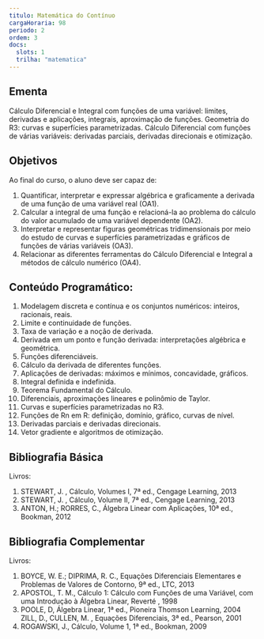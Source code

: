 ```yaml
---
titulo: Matemática do Contínuo
cargaHoraria: 98
periodo: 2
ordem: 3
docs:
  slots: 1
  trilha: "matematica"
---
```


## Ementa

Cálculo Diferencial e Integral com funções de uma variável: limites, derivadas e aplicações, integrais, aproximação de funções. Geometria do R3: curvas e superfícies parametrizadas. Cálculo Diferencial com funções de várias variáveis: derivadas parciais, derivadas direcionais e otimização.

## Objetivos

Ao final do curso, o aluno deve ser capaz de:

1. Quantificar, interpretar e expressar algébrica e graficamente a derivada de uma função de uma variável real (OA1).
1. Calcular a integral de uma função e relacioná-la ao problema do cálculo do valor acumulado de uma variável dependente (OA2).
1. Interpretar e representar figuras geométricas tridimensionais por meio do estudo de curvas e superfícies parametrizadas e gráficos de funções de várias variáveis (OA3).
1. Relacionar as diferentes ferramentas do Cálculo Diferencial e Integral a métodos de cálculo numérico (OA4).

## Conteúdo Programático:

1. Modelagem discreta e contínua e os conjuntos numéricos: inteiros, racionais, reais.
2. Limite e continuidade de funções.
3. Taxa de variação e a noção de derivada.
4. Derivada em um ponto e função derivada: interpretações algébrica e geométrica.
5. Funções diferenciáveis.
6. Cálculo da derivada de diferentes funções.
7. Aplicações de derivadas: máximos e mínimos, concavidade, gráficos.
8. Integral definida e indefinida.
9. Teorema Fundamental do Cálculo.
10. Diferenciais, aproximações lineares e polinômio de Taylor.
11. Curvas e superfícies parametrizadas no R3.
12. Funções de Rn em R: definição, domínio, gráfico, curvas de nível.
13. Derivadas parciais e derivadas direcionais.
14. Vetor gradiente e algoritmos de otimização.

## Bibliografia Básica

Livros:

1. STEWART, J. , Cálculo, Volumes I, 7ª ed., Cengage Learning, 2013
2. STEWART, J. , Cálculo, Volume II, 7ª ed., Cengage Learning, 2013
3. ANTON, H.; RORRES, C., Álgebra Linear com Aplicações, 10ª ed., Bookman, 2012

## Bibliografia Complementar

Livros:

1.  BOYCE, W. E.; DIPRIMA, R. C., Equações Diferenciais Elementares e Problemas de Valores de Contorno, 9ª ed., LTC, 2013
2.  APOSTOL, T. M., Cálculo 1: Cálculo com Funções de uma Variável, com uma Introdução à Álgebra Linear, Reverté , 1998
3.  POOLE, D, Álgebra Linear, 1ª ed., Pioneira Thomson Learning, 2004 ZILL, D., CULLEN, M. , Equações Diferenciais, 3ª ed., Pearson, 2001
4.  ROGAWSKI, J., Cálculo, Volume 1, 1ª ed., Bookman, 2009
